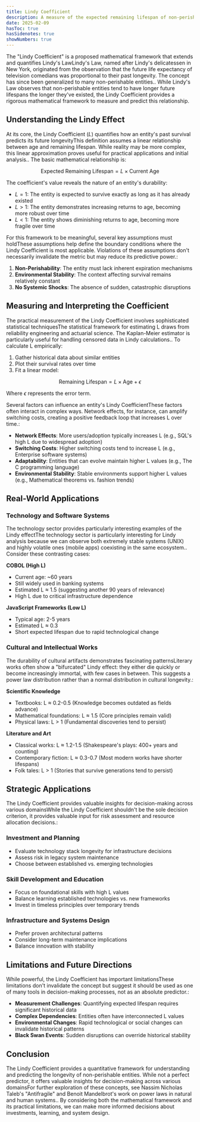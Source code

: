 ```yaml
---
title: Lindy Coefficient
description: A measure of the expected remaining lifespan of non-perishable entities
date: 2025-02-09
hasToc: true
hasSidenotes: true
showNumbers: true
---
```


The "Lindy Coefficient" is a proposed mathematical framework that extends and quantifies Lindy's Law<SidenoteRef number="1">Lindy's Law, named after Lindy's delicatessen in New York, originated from the observation that the future life expectancy of television comedians was proportional to their past longevity. The concept has since been generalized to many non-perishable entities.</SidenoteRef>. While Lindy's Law observes that non-perishable entities tend to have longer future lifespans the longer they've existed, the Lindy Coefficient provides a rigorous mathematical framework to measure and predict this relationship.

## Understanding the Lindy Effect

At its core, the Lindy Coefficient ($L$) quantifies how an entity's past survival predicts its future longevity<SidenoteRef number="2">This definition assumes a linear relationship between age and remaining lifespan. While reality may be more complex, this linear approximation proves useful for practical applications and initial analysis.</SidenoteRef>. The basic mathematical relationship is:

$$
\text{Expected Remaining Lifespan} = L × \text{Current Age}
$$

The coefficient's value reveals the nature of an entity's durability:

- $L = 1$: The entity is expected to survive exactly as long as it has already existed
- $L > 1$: The entity demonstrates increasing returns to age, becoming more robust over time
- $L < 1$: The entity shows diminishing returns to age, becoming more fragile over time

For this framework to be meaningful, several key assumptions must hold<SidenoteRef number="3">These assumptions help define the boundary conditions where the Lindy Coefficient is most applicable. Violations of these assumptions don't necessarily invalidate the metric but may reduce its predictive power.</SidenoteRef>:

1. **Non-Perishability**: The entity must lack inherent expiration mechanisms
2. **Environmental Stability**: The context affecting survival remains relatively constant
3. **No Systemic Shocks**: The absence of sudden, catastrophic disruptions

## Measuring and Interpreting the Coefficient

The practical measurement of the Lindy Coefficient involves sophisticated statistical techniques<SidenoteRef number="4">The statistical framework for estimating L draws from reliability engineering and actuarial science. The Kaplan-Meier estimator is particularly useful for handling censored data in Lindy calculations.</SidenoteRef>. To calculate L empirically:

1. Gather historical data about similar entities
2. Plot their survival rates over time
3. Fit a linear model:

$$
\text{Remaining Lifespan} = L × \text{Age} + \epsilon
$$

Where $\epsilon$ represents the error term.

Several factors can influence an entity's Lindy Coefficient<SidenoteRef number="5">These factors often interact in complex ways. Network effects, for instance, can amplify switching costs, creating a positive feedback loop that increases L over time.</SidenoteRef>:

- **Network Effects**: More users/adoption typically increases L (e.g., SQL's high L due to widespread adoption)
- **Switching Costs**: Higher switching costs tend to increase L (e.g., Enterprise software systems)
- **Adaptability**: Entities that can evolve maintain higher L values (e.g., The C programming language)
- **Environmental Stability**: Stable environments support higher L values (e.g., Mathematical theorems vs. fashion trends)

## Real-World Applications

### Technology and Software Systems

The technology sector provides particularly interesting examples of the Lindy effect<SidenoteRef number="6">The technology sector is particularly interesting for Lindy analysis because we can observe both extremely stable systems (UNIX) and highly volatile ones (mobile apps) coexisting in the same ecosystem.</SidenoteRef>. Consider these contrasting cases:

**COBOL (High L)**

- Current age: ~60 years
- Still widely used in banking systems
- Estimated L ≈ 1.5 (suggesting another 90 years of relevance)
- High L due to critical infrastructure dependence

**JavaScript Frameworks (Low L)**

- Typical age: 2-5 years
- Estimated L ≈ 0.3
- Short expected lifespan due to rapid technological change

### Cultural and Intellectual Works

The durability of cultural artifacts demonstrates fascinating patterns<SidenoteRef number="7">Literary works often show a "bifurcated" Lindy effect: they either die quickly or become increasingly immortal, with few cases in between. This suggests a power law distribution rather than a normal distribution in cultural longevity.</SidenoteRef>:

**Scientific Knowledge**

- Textbooks: L ≈ 0.2-0.5 (Knowledge becomes outdated as fields advance)
- Mathematical foundations: L ≈ 1.5 (Core principles remain valid)
- Physical laws: L > 1 (Fundamental discoveries tend to persist)

**Literature and Art**

- Classical works: L ≈ 1.2-1.5 (Shakespeare's plays: 400+ years and counting)
- Contemporary fiction: L ≈ 0.3-0.7 (Most modern works have shorter lifespans)
- Folk tales: L > 1 (Stories that survive generations tend to persist)

## Strategic Applications

The Lindy Coefficient provides valuable insights for decision-making across various domains<SidenoteRef number="8">While the Lindy Coefficient shouldn't be the sole decision criterion, it provides valuable input for risk assessment and resource allocation decisions.</SidenoteRef>:

### Investment and Planning

- Evaluate technology stack longevity for infrastructure decisions
- Assess risk in legacy system maintenance
- Choose between established vs. emerging technologies

### Skill Development and Education

- Focus on foundational skills with high L values
- Balance learning established technologies vs. new frameworks
- Invest in timeless principles over temporary trends

### Infrastructure and Systems Design

- Prefer proven architectural patterns
- Consider long-term maintenance implications
- Balance innovation with stability

## Limitations and Future Directions

While powerful, the Lindy Coefficient has important limitations<SidenoteRef number="9">These limitations don't invalidate the concept but suggest it should be used as one of many tools in decision-making processes, not as an absolute predictor.</SidenoteRef>:

- **Measurement Challenges**: Quantifying expected lifespan requires significant historical data
- **Complex Dependencies**: Entities often have interconnected L values
- **Environmental Changes**: Rapid technological or social changes can invalidate historical patterns
- **Black Swan Events**: Sudden disruptions can override historical stability

## Conclusion

The Lindy Coefficient provides a quantitative framework for understanding and predicting the longevity of non-perishable entities. While not a perfect predictor, it offers valuable insights for decision-making across various domains<SidenoteRef number="10">For further exploration of these concepts, see Nassim Nicholas Taleb's "Antifragile" and Benoit Mandelbrot's work on power laws in natural and human systems.</SidenoteRef>. By considering both the mathematical framework and its practical limitations, we can make more informed decisions about investments, learning, and system design.
